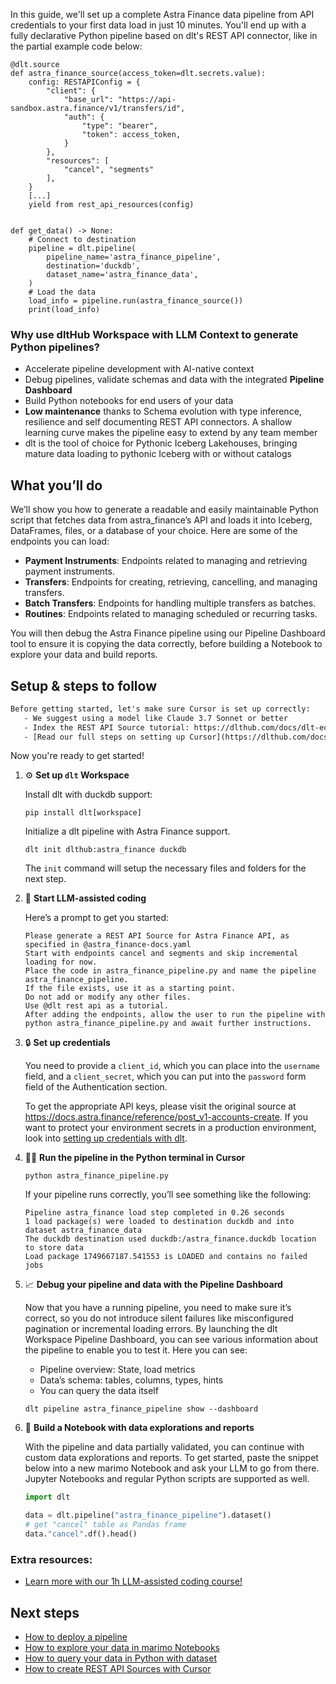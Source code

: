 In this guide, we'll set up a complete Astra Finance data pipeline from API credentials to your first data load in just 10 minutes. You'll end up with a fully declarative Python pipeline based on dlt's REST API connector, like in the partial example code below:

```python-outcome
@dlt.source
def astra_finance_source(access_token=dlt.secrets.value):
    config: RESTAPIConfig = {
        "client": {
            "base_url": "https://api-sandbox.astra.finance/v1/transfers/id",
            "auth": {
                "type": "bearer",
                "token": access_token,
            }
        },
        "resources": [
            "cancel", "segments"
        ],
    }
    [...]
    yield from rest_api_resources(config)


def get_data() -> None:
    # Connect to destination
    pipeline = dlt.pipeline(
        pipeline_name='astra_finance_pipeline',
        destination='duckdb',
        dataset_name='astra_finance_data', 
    )
    # Load the data
    load_info = pipeline.run(astra_finance_source())
    print(load_info) 
```

### Why use dltHub Workspace with LLM Context to generate Python pipelines?

- Accelerate pipeline development with AI-native context
- Debug pipelines, validate schemas and data with the integrated **Pipeline Dashboard**
- Build Python notebooks for end users of your data
- **Low maintenance** thanks to Schema evolution with type inference, resilience and self documenting REST API connectors. A shallow learning curve makes the pipeline easy to extend by any team member
- dlt is the tool of choice for Pythonic Iceberg Lakehouses, bringing mature data loading to pythonic Iceberg with or without catalogs

## What you’ll do

We’ll show you how to generate a readable and easily maintainable Python script that fetches data from astra_finance’s API and loads it into Iceberg, DataFrames, files, or a database of your choice. Here are some of the endpoints you can load:

- **Payment Instruments**: Endpoints related to managing and retrieving payment instruments.
- **Transfers**: Endpoints for creating, retrieving, cancelling, and managing transfers.
- **Batch Transfers**: Endpoints for handling multiple transfers as batches.
- **Routines**: Endpoints related to managing scheduled or recurring tasks.

You will then debug the Astra Finance pipeline using our Pipeline Dashboard tool to ensure it is copying the data correctly, before building a Notebook to explore your data and build reports.

## Setup & steps to follow

```default
Before getting started, let's make sure Cursor is set up correctly:
   - We suggest using a model like Claude 3.7 Sonnet or better
   - Index the REST API Source tutorial: https://dlthub.com/docs/dlt-ecosystem/verified-sources/rest_api/ and add it to context as **@dlt rest api**
   - [Read our full steps on setting up Cursor](https://dlthub.com/docs/dlt-ecosystem/llm-tooling/cursor-restapi#23-configuring-cursor-with-documentation)
```

Now you're ready to get started!

1. ⚙️ **Set up `dlt` Workspace**
    
    Install dlt with duckdb support:
    ```shell
    pip install dlt[workspace]
    ```

    Initialize a dlt pipeline with Astra Finance support.
    ```shell
    dlt init dlthub:astra_finance duckdb
    ```

    The `init` command will setup the necessary files and folders for the next step.
    
2. 🤠 **Start LLM-assisted coding**
    
    Here’s a prompt to get you started:
    
    ```prompt
    Please generate a REST API Source for Astra Finance API, as specified in @astra_finance-docs.yaml 
    Start with endpoints cancel and segments and skip incremental loading for now. 
    Place the code in astra_finance_pipeline.py and name the pipeline astra_finance_pipeline. 
    If the file exists, use it as a starting point. 
    Do not add or modify any other files. 
    Use @dlt rest api as a tutorial. 
    After adding the endpoints, allow the user to run the pipeline with python astra_finance_pipeline.py and await further instructions.
    ```

    
3. 🔒 **Set up credentials** 
    
    You need to provide a `client_id`, which you can place into the `username` field, and a `client_secret`, which you can put into the `password` form field of the Authentication section.
    
    To get the appropriate API keys, please visit the original source at https://docs.astra.finance/reference/post_v1-accounts-create.
    If you want to protect your environment secrets in a production environment, look into [setting up credentials with dlt](https://dlthub.com/docs/walkthroughs/add_credentials).
    
4. 🏃‍♀️ **Run the pipeline in the Python terminal in Cursor**
    
    ```shell
    python astra_finance_pipeline.py
    ```
    
    If your pipeline runs correctly, you’ll see something like the following:
    
    ```shell
    Pipeline astra_finance load step completed in 0.26 seconds
    1 load package(s) were loaded to destination duckdb and into dataset astra_finance_data
    The duckdb destination used duckdb:/astra_finance.duckdb location to store data
    Load package 1749667187.541553 is LOADED and contains no failed jobs
    ```
    
5. 📈 **Debug your pipeline and data with the Pipeline Dashboard**

    Now that you have a running pipeline, you need to make sure it’s correct, so you do not introduce silent failures like misconfigured pagination or incremental loading errors. By launching the dlt Workspace Pipeline Dashboard, you can see various information about the pipeline to enable you to test it. Here you can see:
    - Pipeline overview: State, load metrics
    - Data’s schema: tables, columns, types, hints
    - You can query the data itself
    
    ```shell
    dlt pipeline astra_finance_pipeline show --dashboard
    ```
    
6. 🐍 **Build a Notebook with data explorations and reports**

    With the pipeline and data partially validated, you can continue with custom data explorations and reports. To get started, paste the snippet below into a new marimo Notebook and ask your LLM to go from there. Jupyter Notebooks and regular Python scripts are supported as well.

    
    ```python
    import dlt

   data = dlt.pipeline("astra_finance_pipeline").dataset()
   # get "cancel" table as Pandas frame
   data."cancel".df().head()
    ```

### Extra resources:

- [Learn more with our 1h LLM-assisted coding course!](https://www.youtube.com/watch?v=GGid70rnJuM)

## Next steps

- [How to deploy a pipeline](https://dlthub.com/docs/walkthroughs/deploy-a-pipeline)
- [How to explore your data in marimo Notebooks](https://dlthub.com/docs/general-usage/dataset-access/marimo)
- [How to query your data in Python with dataset](https://dlthub.com/docs/general-usage/dataset-access/dataset)
- [How to create REST API Sources with Cursor](https://dlthub.com/docs/dlt-ecosystem/llm-tooling/cursor-restapi)